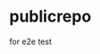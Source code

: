 # publicrepo
for e2e test



















































































































































































































































































































































































































































































































































































































































































































